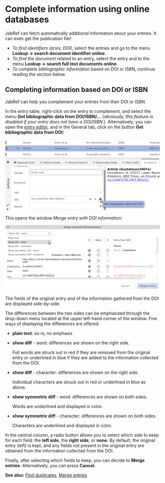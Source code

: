 # Complete information using online databases

JabRef can fetch automatically additional information about your entries. It can even get the publication file!​

* _To find identifiers (arxiv, DOI)_, select the entries and go to the menu **Lookup → search document identifier online**.​
* _To find the document_ related to an entry, select the entry and to the menu **Lookup → search full text documents online**.​
* _To complete bibliographic information_ based on DOI or ISBN, continue reading the section below.

## Completing information based on DOI or ISBN

JabRef can help you complement your entries from their DOI or ISBN.

In the entry table, right-click on the entry to complement, and select the menu **Get bibliographic data from DOI/ISBN/...** (_obviously, this feature is disabled if your entry does not have a DOI/ISBN._). Alternatively, you can open the [entry editor](../advanced/entryeditor/), and in the General tab, click on the button **Get bibliographic data from DOI:**

![](<../.gitbook/assets/getdoi-entryeditor-jabref5.2 (1) (2) (2) (2) (1) (1) (2) (3).png>)

This opens the window _Merge entry with DOI information_:

![](<../.gitbook/assets/getdoi-mergeentrieswithdoiinformation-jabref5.2 (1) (1) (1) (1) (1) (2) (3).png>)

The fields of the original entry and of the information gathered from the DOI are displayed side-by-side.

The differences between the two sides can be emphasized through the drop-down menu located at the upper left-hand corner of the window. Five ways of displaying the differences are offered:

* **plain text**: as-is, no emphasis
*   **show diff** - word: differences are shown on the right side.

    Full words are struck out in red if they are removed from the original entry or underlined in blue if they are added to the information collected from the DOI.
*   **show diff** - character: differences are shown on the right side.

    Individual characters are struck out in red or underlined in blue as above.
*   **show symmetric diff** - word: differences are shown on both sides.

    Words are underlined and displayed in color.
*   **show symmetric diff** - character: differences are shown on both sides.

    Characters are underlined and displayed in color.

In the central column, a radio button allows you to select which side to keep for each field: the **left side**, the **right side**, or **none**. By default, the original entry (left) is kept, and any fields not present in the original entry are obtained from the information collected from the DOI.

Finally, after selecting which fields to keep, you can decide to **Merge entries**. Alternatively, you can press **Cancel**.

**See also:** [Find duplicates](findduplicates.md), [Merge entries](mergeentries.md)

